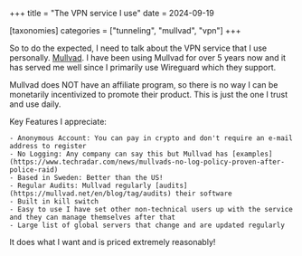 +++
title = "The VPN service I use"
date = 2024-09-19

[taxonomies]
categories = ["tunneling", "mullvad", "vpn"]
+++

So to do the expected, I need to talk about the VPN service that I use personally. [Mullvad](https://mullvad.net). I have been using Mullvad for over 5 years now and it has served me well since I primarily use Wireguard which they support.

Mullvad does NOT have an affiliate program, so there is no way I can be monetarily incentivized to promote their product. This is just the one I trust and use daily.

Key Features I appreciate:

	- Anonymous Account: You can pay in crypto and don't require an e-mail address to register
	- No Logging: Any company can say this but Mullvad has [examples](https://www.techradar.com/news/mullvads-no-log-policy-proven-after-police-raid)
	- Based in Sweden: Better than the US!
	- Regular Audits: Mullvad regularly [audits](https://mullvad.net/en/blog/tag/audits) their software
	- Built in kill switch
	- Easy to use I have set other non-technical users up with the service and they can manage themselves after that
	- Large list of global servers that change and are updated regularly

It does what I want and is priced extremely reasonably!
	
<script data-goatcounter="https://tunneleverything.goatcounter.com/count"
        async src="https://gc.zgo.at/count.js"></script>
